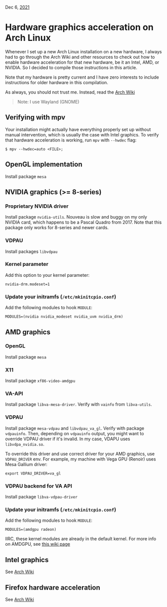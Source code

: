 Dec 6, [2021](/blog/2021)

# Hardware graphics acceleration on Arch Linux

Whenever I set up a new Arch Linux installation on a new hardware, I always had to go through the Arch Wiki and other resources to check out how to enable hardware acceleration for that new hardware, be it an Intel, AMD, or NVIDIA. So I decided to compile those instructions in this article.

Note that my hardware is pretty current and I have zero interests to include instructions for older hardware in this compilation.

As always, you should not trust me. Instead, read the [Arch Wiki](https://wiki.archlinux.org/title/Hardware_video_acceleration)

> Note: I use Wayland (GNOME)

## Verifying with mpv

Your installation might actually have everything properly set up without manual intervention, which is usually the case with Intel graphics. To verify that hardware acceleration is working, run `mpv` with `--hwdec` flag:

    $ mpv --hwdec=auto <FILE>;

## OpenGL implementation

Install package `mesa`

## NVIDIA graphics (>= 8-series)

### Proprietary NVIDIA driver

Install package `nvidia-utils`. Nouveau is slow and buggy on my only NVIDIA card, which happens to be a Pascal Quadro from 2017. Note that this package only works for 8-series and newer cards.

### VDPAU

Install packages `libvdpau`

### Kernel parameter

Add this option to your kernel parameter:

    nvidia-drm.modeset=1

### Update your initramfs (`/etc/mkinitcpio.conf`)

Add the following modules to hook `MODULE`:

    MODULES=(nvidia nvidia_modeset nvidia_uvm nvidia_drm)

## AMD graphics

### OpenGL

Install package `mesa`

### X11

Install package `xf86-video-amdgpu`

### VA-API

Install package `libva-mesa-driver`. Verify with `vainfo` from `libva-utils`.

### VDPAU

Install package `mesa-vdpau` and `libvdpau_va_gl`. Verify with package `vdpauinfo`. Then, depending on `vdpauinfo` output, you might want to override VDPAU driver if it's invalid. In my case, VDAPU uses `libvdpa_nvidia.so`.

To override this driver and use correct driver for your AMD graphics, use `VDPAU_DRIVER` env. For example, my machine with Vega GPU (Renoir) uses Mesa Gallium driver:

    export VDPAU_DRIVER=va_gl

### VDPAU backend for VA API

Install package `libva-vdpau-driver`

### Update your initramfs (`/etc/mkinitcpio.conf`)

Add the following modules to hook `MODULE`:

    MODULES=(amdgpu radeon)

IIRC, these kernel modules are already in the default kernel. For more info on AMDGPU, see [this wiki page](https://wiki.archlinux.org/title/AMDGPU#Video_acceleration)

## Intel graphics

See [Arch Wiki](https://wiki.archlinux.org/title/Hardware_video_acceleration)

## Firefox hardware acceleration

See [Arch Wiki](https://wiki.archlinux.org/title/Firefox#Hardware_video_acceleration)
